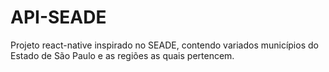 # API-SEADE
Projeto react-native inspirado no SEADE, contendo variados municípios do Estado de São Paulo e as regiões as quais pertencem. 
